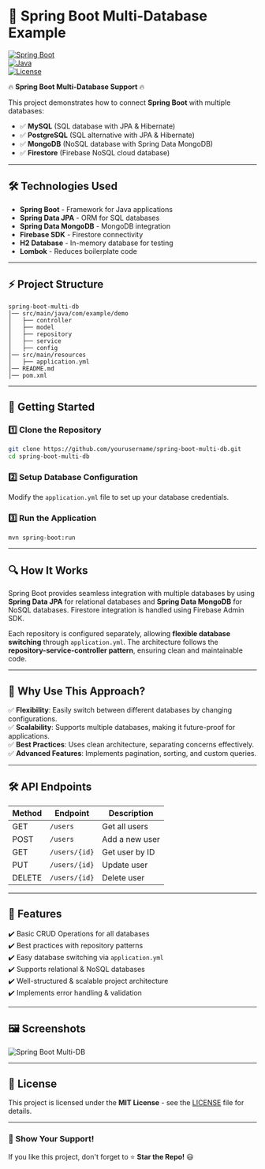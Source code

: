 # 🚀 Spring Boot Multi-Database Example

[![Spring Boot](https://img.shields.io/badge/Spring%20Boot-2.7.3-green)](https://spring.io/projects/spring-boot)  
[![Java](https://img.shields.io/badge/Java-17-blue)](https://www.java.com/)  
[![License](https://img.shields.io/badge/License-MIT-yellow)](LICENSE)

🔥 **Spring Boot Multi-Database Support** 🔥

This project demonstrates how to connect **Spring Boot** with multiple databases:
- ✅ **MySQL** (SQL database with JPA & Hibernate)
- ✅ **PostgreSQL** (SQL alternative with JPA & Hibernate)
- ✅ **MongoDB** (NoSQL database with Spring Data MongoDB)
- ✅ **Firestore** (Firebase NoSQL cloud database)

---

## 🛠️ Technologies Used

- **Spring Boot** - Framework for Java applications
- **Spring Data JPA** - ORM for SQL databases
- **Spring Data MongoDB** - MongoDB integration
- **Firebase SDK** - Firestore connectivity
- **H2 Database** - In-memory database for testing
- **Lombok** - Reduces boilerplate code

---

## ⚡ Project Structure
```
spring-boot-multi-db
│── src/main/java/com/example/demo
│   ├── controller
│   ├── model
│   ├── repository
│   ├── service
│   ├── config
│── src/main/resources
│   ├── application.yml
│── README.md
│── pom.xml
```

---

## 🚀 Getting Started

### 1️⃣ Clone the Repository
```sh
git clone https://github.com/yourusername/spring-boot-multi-db.git
cd spring-boot-multi-db
```

### 2️⃣ Setup Database Configuration
Modify the `application.yml` file to set up your database credentials.

### 3️⃣ Run the Application
```sh
mvn spring-boot:run
```

---

## 🔍 How It Works
Spring Boot provides seamless integration with multiple databases by using **Spring Data JPA** for relational databases and **Spring Data MongoDB** for NoSQL databases. Firestore integration is handled using Firebase Admin SDK.

Each repository is configured separately, allowing **flexible database switching** through `application.yml`. The architecture follows the **repository-service-controller pattern**, ensuring clean and maintainable code.

---

## 🤔 Why Use This Approach?
✅ **Flexibility**: Easily switch between different databases by changing configurations.  
✅ **Scalability**: Supports multiple databases, making it future-proof for applications.  
✅ **Best Practices**: Uses clean architecture, separating concerns effectively.  
✅ **Advanced Features**: Implements pagination, sorting, and custom queries.  

---

## 🛠️ API Endpoints
| Method | Endpoint | Description |
|--------|---------|-------------|
| GET | `/users` | Get all users |
| POST | `/users` | Add a new user |
| GET | `/users/{id}` | Get user by ID |
| PUT | `/users/{id}` | Update user |
| DELETE | `/users/{id}` | Delete user |

---

## 🎉 Features
✔️ Basic CRUD Operations for all databases  
✔️ Best practices with repository patterns  
✔️ Easy database switching via `application.yml`  
✔️ Supports relational & NoSQL databases  
✔️ Well-structured & scalable project architecture  
✔️ Implements error handling & validation  

---

## 🖼️ Screenshots
![Spring Boot Multi-DB](https://via.placeholder.com/800x400.png?text=Spring+Boot+Multi-Database+Example)

---

## 📜 License
This project is licensed under the **MIT License** - see the [LICENSE](LICENSE) file for details.

---

### 🌟 Show Your Support!
If you like this project, don't forget to ⭐ **Star the Repo!** 😃
